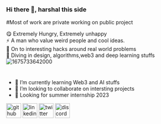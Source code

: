 ### Hi there 👋, harshal this side

#Most  of work are private working on public project

😋 Extremely Hungry, Extremely unhappy<br>
⚡️ A man who value weird people and cool ideas. <br>
🏴‍ On to interesting hacks around real world problems <br>
🧠 Diving in design, algorithms,web3 and deep learning stuffs<br>
![1675733642000](https://user-images.githubusercontent.com/92268499/217163110-06bd3af1-1d66-4777-89f8-ceb2d8ff1ce0.jpg)



# 


- 🌱 I’m currently learning Web3 and AI stuffs 
- 👯 I’m looking to collaborate on intersting projects 
- 🏴‍ Looking for summer internship 2023


[<img src='https://cdn.jsdelivr.net/npm/simple-icons@3.0.1/icons/github.svg' alt='github' height='40'>](https://github.com/harrrshall)  [<img src='https://cdn.jsdelivr.net/npm/simple-icons@3.0.1/icons/linkedin.svg' alt='linkedin' height='40'>](https://www.linkedin.com/in/harshalsinghcn/)  [<img src='https://cdn.jsdelivr.net/npm/simple-icons@3.0.1/icons/twitter.svg' alt='twitter' height='40'>](https://twitter.com/@HarshalsinghCN)  [<img src='https://cdn.jsdelivr.net/npm/simple-icons@3.0.1/icons/discord.svg' alt='discord' height='40'>](https://discord.com/channels/@Cyber_novas#8572)  



